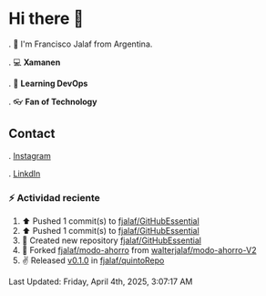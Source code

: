 # Hi there 👋

. :raising_hand: I'm Francisco Jalaf from Argentina.

. :computer: **Xamanen**

. :pencil: **Learning DevOps**

. :eyeglasses: **Fan of Technology**

## Contact

. [Instagram](https://www.instagram.com/francisco.jalaf/)

. [LinkdIn](www.linkedin.com/in/fjalaf)

### :zap: Actividad reciente
<!--RECENT_ACTIVITY:start-->
1. ⬆️ Pushed 1 commit(s) to [fjalaf/GitHubEssential](https://github.com/fjalaf/GitHubEssential)<br>
2. ⬆️ Pushed 1 commit(s) to [fjalaf/GitHubEssential](https://github.com/fjalaf/GitHubEssential)<br>
3. 📔 Created new repository [fjalaf/GitHubEssential](https://github.com/fjalaf/GitHubEssential)<br>
4. 🔱 Forked [fjalaf/modo-ahorro](https://github.com/fjalaf/modo-ahorro) from [walterjalaf/modo-ahorro-V2](https://github.com/walterjalaf/modo-ahorro-V2)<br>
5. ✌️ Released [v0.1.0](https://github.com/fjalaf/quintoRepo/releases/tag/v0.1.0) in [fjalaf/quintoRepo](https://github.com/fjalaf/quintoRepo)<br>
<!--RECENT_ACTIVITY:end-->
<!--RECENT_ACTIVITY:last_update-->
Last Updated: Friday, April 4th, 2025, 3:07:17 AM
<!--RECENT_ACTIVITY:last_update_end-->
